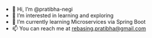 - 👋 Hi, I’m @pratibha-negi
- 👀 I’m interested in learning and exploring
- 🌱 I’m currently learning Microservices via Spring Boot
- 📫 You can reach me at rebasing.pratibha@gmail.com

<!---
pratibha-negi/pratibha-negi is a ✨ special ✨ repository because its `README.md` (this file) appears on your GitHub profile.
You can click the Preview link to take a look at your changes.
--->
